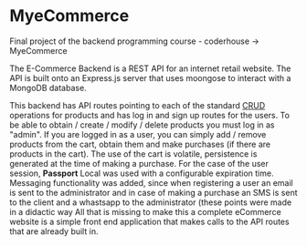 # MyeCommerce
Final project of the backend programming course - coderhouse -> MyeCommerce

The E-Commerce Backend is a REST API for an internet retail website. The API is built onto an Express.js server that uses moongose to interact with a MongoDB database. 

This backend has API routes pointing to each of the standard [CRUD](https://en.wikipedia.org/wiki/Create,_read,_update_and_delete) operations for products and has log in and sign up routes for the users.
To be able to obtain / create / modify / delete products you must log in as "admin".
If you are logged in as a user, you can simply add / remove products from the cart, obtain them and make purchases (if there are products in the cart).
The use of the cart is volatile, persistence is generated at the time of making a purchase.
For the case of the user session, **Passport** Local was used with a configurable expiration time.
Messaging functionality was added, since when registering a user an email is sent to the administrator and in case of making a purchase an SMS is sent to the client and a whastsapp to the administrator (these points were made in a didactic way
All that is missing to make this a complete eCommerce website is a simple front end application that makes calls to the API routes that are already built in.



